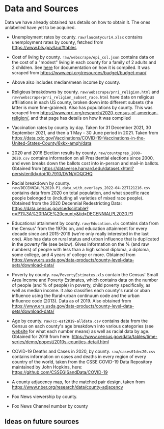 # Data and Sources


Data we have already obtained has details on how to obtain it. The ones unlabelled have yet to be acquired.

* Unemployment rates by county. `raw/laucmtycur14.xlsx` contains unemployment rates by county, fetched from https://www.bls.gov/lau/#tables

* Cost of living by county. `raw/webscrape/epi_col.json` contains data on the cost of a "modest" living in each county for a family of 2 adults and 2 children. See [here](https://www.epi.org/publication/family-budget-calculator-documentation/) for documentation on how it is compiled. It was scraped from https://www.epi.org/resources/budget/budget-map/ 

* Above also includes median/mean income by county.

* Religious breakdowns by county. `raw/webscrape/prri_religion.html` and `raw/webscrape/prri_religion_subset_race.html` have data on religious affiliations in each US county, broken down into different subsets (the latter is more fine-grained). Also has populations by county. This was scraped from https://www.prri.org/research/2020-census-of-american-religion/, and that page has details on how it was compiled

* Vaccination rates by county by day. Taken for 31 December 2021, 30 September 2021, and then a 1 May - 30 June period in 2021. Taken from https://data.cdc.gov/Vaccinations/COVID-19-Vaccinations-in-the-United-States-County/8xkx-amqh/data 

* 2020 and 2016 Election results by county. `raw/countypres_2000-2020.csv` contains information on all Presidential elections since 2000, and even breaks down the ballots cost into in-person and mail-in ballots. Obtained from https://dataverse.harvard.edu/dataset.xhtml?persistentId=doi:10.7910/DVN/VOQCHQ 

* Racial breakdown by county. `raw/DECENNIALPL2020.P1_data_with_overlays_2022-04-22T121216.csv` contains data from 2020 on total population, and what specific race people belonged to (including all varieties of mixed race people). Obtained from the 2020 Decennial Redestricting Data: https://data.census.gov/cedsci/table?q=P1%3A%20RACE%20county&tid=DECENNIALPL2020.P1 

* Educational attainment by county. `raw/Education.xls` contains data from the Census' from the 1970s on, and education attainment for every decade since and 2015-2019 (we're only really interested in the last one). Also has data on rural status and urban influence that is duplicated in the poverty file (see below). Gives information on the % (and raw numbers) of people with less than a high school diploma, a diploma, some college, and 4 years of college or more. Obtained from https://www.ers.usda.gov/data-products/county-level-data-sets/download-data/

* Poverty by county. `raw/PovertyEstimates.xls` contain the Census' Small Area Income and Poverty Estimates, which contains data on the number of people (and % of people) in poverty, child poverty specifically, as well as median income. It also classifies each county's rural or uban influence using the Rural-urban continuum code and the urban influence code (2013). Data as of 2019. Also obtained from https://www.ers.usda.gov/data-products/county-level-data-sets/download-data/ 

* Age by county. `raw/cc-est2019-alldata.csv` contains data from the Census on each county's age breakdown into various categories (see [website](https://www2.census.gov/programs-surveys/popest/technical-documentation/file-layouts/2010-2019/cc-est2019-alldata.pdf) for what each number means) as well as racial data by age. Obtained for 2019 from here: https://www.census.gov/data/tables/time-series/demo/popest/2010s-counties-detail.html 

* COVID-19 Deaths and Cases in 2020, by county. `raw/cases01dec20.csv` contains information on cases and deaths in every region of every country of the world, taken from the CSSE COVID-19 Data Repository maintained by John Hopkins, here: https://github.com/CSSEGISandData/COVID-19 

* A county adjacency map, for the matched pair design, taken from https://www.nber.org/research/data/county-adjacency

* Fox News viewership by county.

* Fox News Channel number by county

## Ideas on future sources




